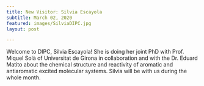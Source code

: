 ```yaml
---
title: New Visitor: Silvia Escayola
subtitle: March 02, 2020
featured: images/SilviaDIPC.jpg
layout: post

---
```


<p> Welcome to DIPC, Silvia Escayola! She is doing her joint PhD with Prof. Miquel Solà of Universitat de Girona in collaboration and with the Dr. Eduard Matito about the chemical structure and reactivity of aromatic and antiaromatic excited molecular systems. Silvia will be with us during the whole month. </p>
